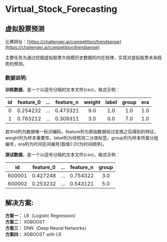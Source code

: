 # Virtual\_Stock_Forecasting
## **虚拟股票预测**

比赛网址：[https://challenger.ai/competition/trendsense](https://challenger.ai/competition/trendsense)

主要任务为通过挖掘虚拟股票大规模历史数据的内在规律，实现对虚拟股票未来趋势的预测。

### 数据说明:

**训练数据**，是一个以逗号分隔的文本文件(csv)，格式示例：

|id|feature_0|...|feature_n|weight|label|group|era|
|:---:|:---:|:---:|:---:|:---:|:---:|:---:|:---:|
|0|0.254232|...|0.473321|9.0|1.0|1.0|1.0|
|1|0.763212|...|0.309311|3.0|0.0|7.0|1.0|

其中id列为数据唯一标识编码，feature列为原始数据经过变换之后得到的特征，weight列为样本重要性，label列为待预测二分类标签，group列为样本所属分组编号，era列为时间区间编号(取值1-20为时间顺序)。

**测试数据**，是一个以逗号分隔的文本文件(csv)，格式示例：

|id|feature_0|...|feature_n|group|
|:---:|:---:|:---:|:---:|:---:|
|600001|0.427248|...|0.754322|3.0|
|600002|0.253232|...|0.543121|5.0|


## 解决方案:
**方案一：** LR（Logistic Regression）  
**方案二：** XGBOOST  
**方案三：** DNN（Deep Neural Networks）  
**方案四：** XGBOOST with LR
